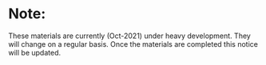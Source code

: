 # Note:

These materials are currently (Oct-2021) under heavy development. They will change on a regular basis. Once the materials are completed this notice will be updated.
